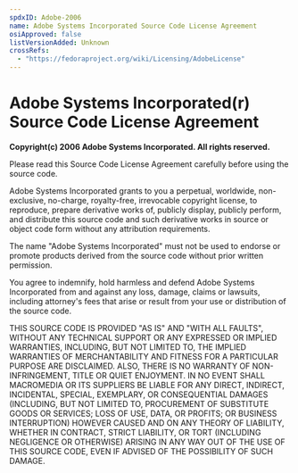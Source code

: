 ```yaml
---
spdxID: Adobe-2006
name: Adobe Systems Incorporated Source Code License Agreement
osiApproved: false
listVersionAdded: Unknown
crossRefs: 
  - "https://fedoraproject.org/wiki/Licensing/AdobeLicense"
---
```


# Adobe Systems Incorporated(r) Source Code License Agreement

**Copyright(c) 2006 Adobe Systems Incorporated. All rights reserved.**

Please read this Source Code License Agreement carefully before using the source code.

Adobe Systems Incorporated grants to you a perpetual, worldwide, non-exclusive, no-charge, royalty-free, irrevocable copyright license, to reproduce, prepare derivative works of, publicly display, publicly perform, and distribute this source code and such derivative works in source or object code form without any attribution requirements.

The name "Adobe Systems Incorporated" must not be used to endorse or promote products derived from the source code without prior written permission.

You agree to indemnify, hold harmless and defend Adobe Systems Incorporated from and against any loss, damage, claims or lawsuits, including attorney's fees that arise or result from your use or distribution of the source code.

THIS SOURCE CODE IS PROVIDED "AS IS" AND "WITH ALL FAULTS", WITHOUT ANY TECHNICAL SUPPORT OR ANY EXPRESSED OR IMPLIED WARRANTIES, INCLUDING, BUT NOT LIMITED TO, THE IMPLIED WARRANTIES OF MERCHANTABILITY AND FITNESS FOR A PARTICULAR PURPOSE ARE DISCLAIMED. ALSO, THERE IS NO WARRANTY OF NON-INFRINGEMENT, TITLE OR QUIET ENJOYMENT. IN NO EVENT SHALL MACROMEDIA OR ITS SUPPLIERS BE LIABLE FOR ANY DIRECT, INDIRECT, INCIDENTAL, SPECIAL, EXEMPLARY, OR CONSEQUENTIAL DAMAGES (INCLUDING, BUT NOT LIMITED TO, PROCUREMENT OF SUBSTITUTE GOODS OR SERVICES; LOSS OF USE, DATA, OR PROFITS; OR BUSINESS INTERRUPTION) HOWEVER CAUSED AND ON ANY THEORY OF LIABILITY, WHETHER IN CONTRACT, STRICT LIABILITY, OR TORT (INCLUDING NEGLIGENCE OR OTHERWISE) ARISING IN ANY WAY OUT OF THE USE OF THIS SOURCE CODE, EVEN IF ADVISED OF THE POSSIBILITY OF SUCH DAMAGE.
